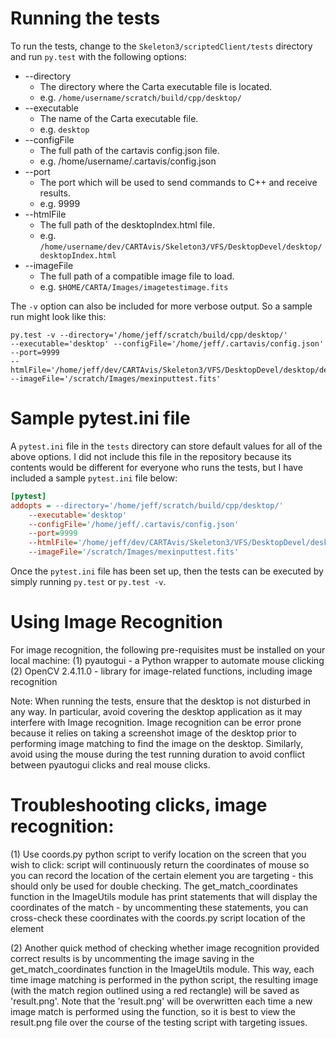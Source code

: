 # Running the tests

To run the tests, change to the `Skeleton3/scriptedClient/tests` directory and
run `py.test` with the following options:

* --directory
  * The directory where the Carta executable file is located.
  * e.g. `/home/username/scratch/build/cpp/desktop/`
* --executable
  * The name of the Carta executable file.
  * e.g. `desktop`
* --configFile
  * The full path of the cartavis config.json file.
  * e.g. /home/username/.cartavis/config.json
* --port
  * The port which will be used to send commands to C++ and receive results.
  * e.g. 9999
* --htmlFile
  * The full path of the desktopIndex.html file.
  * e.g. `/home/username/dev/CARTAvis/Skeleton3/VFS/DesktopDevel/desktop/desktopIndex.html`
* --imageFile
  * The full path of a compatible image file to load.
  * e.g. `$HOME/CARTA/Images/imagetestimage.fits`

The `-v` option can also be included for more verbose output. So a sample run
might look like this:

```shell
py.test -v --directory='/home/jeff/scratch/build/cpp/desktop/'
--executable='desktop' --configFile='/home/jeff/.cartavis/config.json'
--port=9999
--htmlFile='/home/jeff/dev/CARTAvis/Skeleton3/VFS/DesktopDevel/desktop/desktopIndex.html'
--imageFile='/scratch/Images/mexinputtest.fits'
```

# Sample pytest.ini file

A `pytest.ini` file in the `tests` directory can store default values for all
of the above options. I did not include this file in the repository because its
contents would be different for everyone who runs the tests, but I have
included a sample `pytest.ini` file below:

```ini
[pytest]
addopts = --directory='/home/jeff/scratch/build/cpp/desktop/'
    --executable='desktop'
    --configFile='/home/jeff/.cartavis/config.json'
    --port=9999
    --htmlFile='/home/jeff/dev/CARTAvis/Skeleton3/VFS/DesktopDevel/desktop/desktopIndex.html'
    --imageFile='/scratch/Images/mexinputtest.fits'
```

Once the `pytest.ini` file has been set up, then the tests can be executed by
simply running `py.test` or `py.test -v`.

# Using Image Recognition

For image recognition, the following pre-requisites must be installed on your local machine:
(1) pyautogui - a Python wrapper to automate mouse clicking
(2) OpenCV 2.4.11.0 - library for image-related functions, including image recognition

Note: When running the tests, ensure that the desktop is not disturbed in any way. In particular, avoid 
covering the desktop application as it may interfere with Image recognition. Image recognition
can be error prone because it relies on taking a screenshot image of the desktop prior to performing image 
matching to find the image on the desktop. Similarly, avoid using the mouse during the test running 
duration to avoid conflict between pyautogui clicks and real mouse clicks.

# Troubleshooting clicks, image recognition: 

(1) Use coords.py python script to verify location on the screen that you wish to click: script will continuously return the coordinates of mouse so you can record the location of the certain element you are targeting - this should only be used for double checking. The get_match_coordinates function in the ImageUtils module has print statements that will display the coordinates of the match - by uncommenting these statements, you can cross-check these coordinates with the coords.py script location of the element

(2) Another quick method of checking whether image recognition provided correct results is by uncommenting the image saving in the get_match_coordinates function in the ImageUtils module. This way, each time image matching is performed in the python script, the resulting image (with the match region outlined using a red rectangle) will be saved as 'result.png'. Note that the 'result.png' will be overwritten each time a new image match is performed using the function, so it is best to view the result.png file over the course of the testing script with targeting issues. 